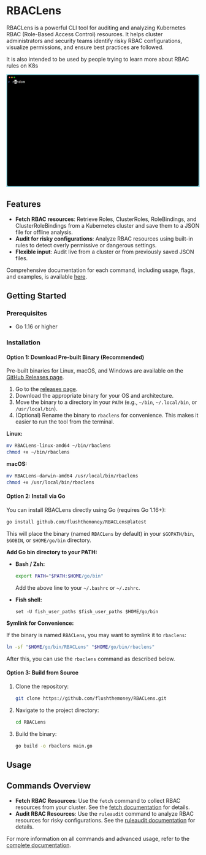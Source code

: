 # RBACLens

RBACLens is a powerful CLI tool for auditing and analyzing Kubernetes RBAC (Role-Based Access Control) resources. It helps cluster administrators and security teams identify risky RBAC configurations, visualize permissions, and ensure best practices are followed.

It is also intended to be used by people trying to learn more about RBAC rules on K8s

![Demo](./docs/demo.gif)

## Features

- **Fetch RBAC resources**: Retrieve Roles, ClusterRoles, RoleBindings, and ClusterRoleBindings from a Kubernetes cluster and save them to a JSON file for offline analysis.
- **Audit for risky configurations**: Analyze RBAC resources using built-in rules to detect overly permissive or dangerous settings.
- **Flexible input**: Audit live from a cluster or from previously saved JSON files.

Comprehensive documentation for each command, including usage, flags, and examples, is available [here](https://flushthemoney.github.io/RBACLens/).

## Getting Started

### Prerequisites

- Go 1.16 or higher

### Installation

#### Option 1: Download Pre-built Binary (Recommended)

Pre-built binaries for Linux, macOS, and Windows are available on the [GitHub Releases page](https://github.com/flushthemoney/RBACLens/releases).

1. Go to the [releases page](https://github.com/flushthemoney/RBACLens/releases).
2. Download the appropriate binary for your OS and architecture.
3. Move the binary to a directory in your `PATH` (e.g., `~/bin`, `~/.local/bin`, or `/usr/local/bin`).
4. (Optional) Rename the binary to `rbaclens` for convenience. This makes it easier to run the tool from the terminal.

**Linux:**

```sh
mv RBACLens-linux-amd64 ~/bin/rbaclens
chmod +x ~/bin/rbaclens
```

**macOS:**

```sh
mv RBACLens-darwin-amd64 /usr/local/bin/rbaclens
chmod +x /usr/local/bin/rbaclens
```

#### Option 2: Install via Go

You can install RBACLens directly using Go (requires Go 1.16+):

```sh
go install github.com/flushthemoney/RBACLens@latest
```

This will place the binary (named `RBACLens` by default) in your `$GOPATH/bin`, `$GOBIN`, or `$HOME/go/bin` directory.

**Add Go bin directory to your PATH:**

- **Bash / Zsh:**

  ```sh
  export PATH="$PATH:$HOME/go/bin"
  ```

  Add the above line to your `~/.bashrc` or `~/.zshrc`.

- **Fish shell:**
  ```fish
  set -U fish_user_paths $fish_user_paths $HOME/go/bin
  ```

**Symlink for Convenience:**

If the binary is named `RBACLens`, you may want to symlink it to `rbaclens`:

```sh
ln -sf "$HOME/go/bin/RBACLens" "$HOME/go/bin/rbaclens"
```

After this, you can use the `rbaclens` command as described below.

#### Option 3: Build from Source

1. Clone the repository:
   ```sh
   git clone https://github.com/flushthemoney/RBACLens.git
   ```
2. Navigate to the project directory:
   ```sh
   cd RBACLens
   ```
3. Build the binary:
   ```sh
   go build -o rbaclens main.go
   ```

## Usage

## Commands Overview

- **Fetch RBAC Resources**: Use the `fetch` command to collect RBAC resources from your cluster. See the [fetch documentation](https://flushthemoney.github.io/RBACLens/fetch/) for details.
- **Audit RBAC Resources**: Use the `ruleaudit` command to analyze RBAC resources for risky configurations. See the [ruleaudit documentation](https://flushthemoney.github.io/RBACLens/ruleaudit/) for details.

For more information on all commands and advanced usage, refer to the [complete documentation](https://flushthemoney.github.io/RBACLens/).
